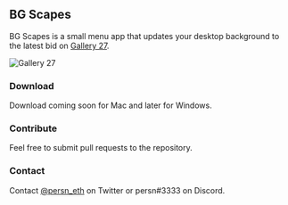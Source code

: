 ## BG Scapes

BG Scapes is a small menu app that updates your desktop background to the latest bid on [Gallery 27](https://punkscape.xyz/gallery27/now/).

![Gallery 27](https://raw.githubusercontent.com/harangju/bgscapes/gh-pages/gallery27.png)

### Download

Download coming soon for Mac and later for Windows.

### Contribute

Feel free to submit pull requests to the repository.

### Contact

Contact [@persn_eth](https://twitter.com/persn_eth) on Twitter or persn#3333 on Discord.
